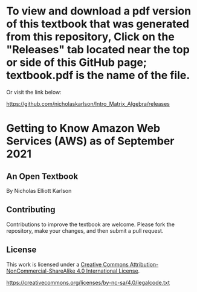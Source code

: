 # To view and download a pdf version of this textbook that was generated from this repository, Click on the "Releases" tab located near the top or side of this GitHub page; textbook.pdf is the name of the file. 

Or visit the link below:

https://github.com/nicholaskarlson/Intro_Matrix_Algebra/releases

# Getting to Know Amazon Web Services (AWS) as of September 2021


## An Open Textbook

By Nicholas Elliott Karlson

## Contributing

Contributions to improve the textbook are welcome. Please fork the repository, make your changes, and then submit a pull request.

## License

This work is licensed under a [Creative Commons Attribution-NonCommercial-ShareAlike 4.0 International License](https://creativecommons.org/licenses/by-nc-sa/4.0/).

https://creativecommons.org/licenses/by-nc-sa/4.0/legalcode.txt


